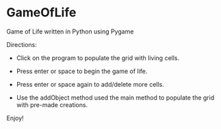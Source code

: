 # GameOfLife
Game of Life written in Python using Pygame

Directions:
- Click on the program to populate the grid with living cells.

- Press enter or space to begin the game of life.

- Press enter or space again to add/delete more cells.

- Use the addObject method used the main method to populate the grid with pre-made creations.

Enjoy!
